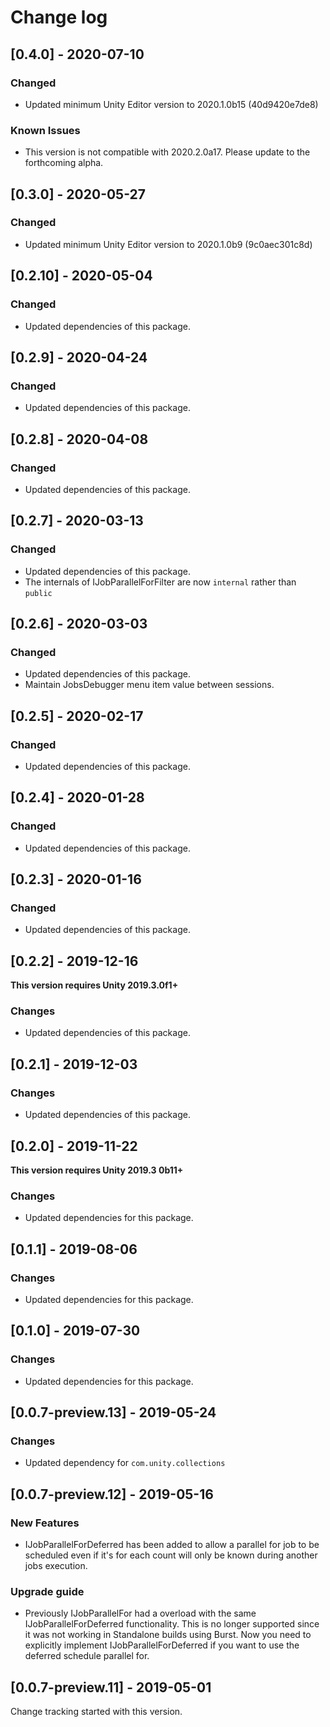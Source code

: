 # Change log

## [0.4.0] - 2020-07-10


### Changed

* Updated minimum Unity Editor version to 2020.1.0b15 (40d9420e7de8)

### Known Issues

* This version is not compatible with 2020.2.0a17. Please update to the forthcoming alpha.

## [0.3.0] - 2020-05-27

### Changed

* Updated minimum Unity Editor version to 2020.1.0b9 (9c0aec301c8d)

## [0.2.10] - 2020-05-04

### Changed

* Updated dependencies of this package.


## [0.2.9] - 2020-04-24

### Changed

* Updated dependencies of this package.


## [0.2.8] - 2020-04-08

### Changed

* Updated dependencies of this package.


## [0.2.7] - 2020-03-13

### Changed

* Updated dependencies of this package.
* The internals of IJobParallelForFilter are now `internal` rather than `public`


## [0.2.6] - 2020-03-03

### Changed

* Updated dependencies of this package.
* Maintain JobsDebugger menu item value between sessions.


## [0.2.5] - 2020-02-17

### Changed

* Updated dependencies of this package.


## [0.2.4] - 2020-01-28

### Changed

* Updated dependencies of this package.


## [0.2.3] - 2020-01-16

### Changed

* Updated dependencies of this package.


## [0.2.2] - 2019-12-16

**This version requires Unity 2019.3.0f1+**

### Changes

* Updated dependencies of this package.


## [0.2.1] - 2019-12-03

### Changes

* Updated dependencies of this package.


## [0.2.0] - 2019-11-22

**This version requires Unity 2019.3 0b11+**

### Changes

* Updated dependencies for this package.


## [0.1.1] - 2019-08-06

### Changes

* Updated dependencies for this package.


## [0.1.0] - 2019-07-30

### Changes

* Updated dependencies for this package.


## [0.0.7-preview.13] - 2019-05-24

### Changes

* Updated dependency for `com.unity.collections`


## [0.0.7-preview.12] - 2019-05-16

### New Features

* IJobParallelForDeferred has been added to allow a parallel for job to be scheduled even if it's for each count will only be known during another jobs execution.

### Upgrade guide
* Previously IJobParallelFor had a overload with the same IJobParallelForDeferred functionality. This is no longer supported since it was not working in Standalone builds using Burst. Now you need to explicitly implement IJobParallelForDeferred if you want to use the deferred schedule parallel for.


## [0.0.7-preview.11] - 2019-05-01

Change tracking started with this version.
